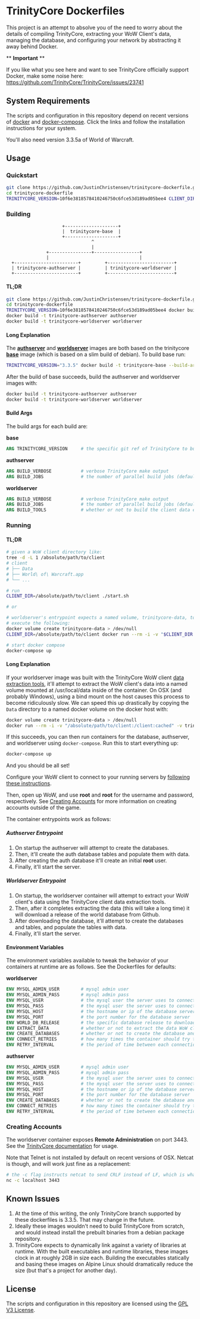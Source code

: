 # TrinityCore Dockerfiles

This project is an attempt to absolve you of the need to worry about the details of compiling TrinityCore, extracting your
WoW Client's data, managing the database, and configuring your network by abstracting it away behind Docker. 

** **Important** **

If you like what you see here and want to see TrinityCore officially support Docker, make some noise here:  
https://github.com/TrinityCore/TrinityCore/issues/23741

## System Requirements

The scripts and configuration in this repository depend on recent versions of [docker] and [docker-compose]. Click the links
and follow the installation instructions for your system.

You'll also need version 3.3.5a of World of Warcraft.

## Usage

### Quickstart

```bash
git clone https://github.com/JustinChristensen/trinitycore-dockerfile.git 
cd trinitycore-dockerfile
TRINITYCORE_VERSION=10f6e3818578410246750c6fce53d189ad05bee4 CLIENT_DIR=/absolute/path/to/client ./start.sh
```

### Building

```
                     +--------------------+                     
                     |  trinitycore-base  |                     
                     +--------------------+                     
                                ^                               
                                |                               
               +----------------+-----------------+             
               |                                  |             
  +------------------------+         +-------------------------+
  | trinitycore-authserver |         | trinitycore-worldserver |
  +------------------------+         +-------------------------+
```

#### TL;DR

```bash
git clone https://github.com/JustinChristensen/trinitycore-dockerfile.git 
cd trinitycore-dockerfile
TRINITYCORE_VERSION=10f6e3818578410246750c6fce53d189ad05bee4 docker build -t trinitycore-base --build-arg TRINITYCORE_VERSION base
docker build -t trinitycore-authserver authserver
docker build -t trinitycore-worldserver worldserver
```

#### Long Explanation

The **[authserver]** and **[worldserver]** images are both based on the trinitycore **[base]** image (which is based on a slim build of debian). 
To build base run:

```bash
TRINITYCORE_VERSION="3.3.5" docker build -t trinitycore-base --build-arg TRINITYCORE_VERSION base
```

After the build of base succeeds, build the authserver and worldserver images with:
```bash
docker build -t trinitycore-authserver authserver
docker build -t trinitycore-worldserver worldserver
```

#### Build Args

The build args for each build are:

**base**
```Dockerfile
ARG TRINITYCORE_VERSION     # the specific git ref of TrinityCore to build
```

**authserver**
```Dockerfile
ARG BUILD_VERBOSE           # verbose TrinityCore make output
ARG BUILD_JOBS              # the number of parallel build jobs (defaults to 4)
```

**worldserver**
```Dockerfile
ARG BUILD_VERBOSE           # verbose TrinityCore make output
ARG BUILD_JOBS              # the number of parallel build jobs (defaults to 4)
ARG BUILD_TOOLS             # whether or not to build the client data extraction tools (defaults to 1)
```

### Running

#### TL;DR

```bash
# given a WoW client directory like:
tree -d -L 1 /absolute/path/to/client
# client
# ├── Data
# ├── World\ of\ Warcraft.app
# └── ...

# run
CLIENT_DIR=/absolute/path/to/client ./start.sh

# or 

# worldserver's entrypoint expects a named volume, trinitycore-data, to contain the WoW client's Data directory
# execute the following:
docker volume create trinitycore-data > /dev/null
CLIENT_DIR=/absolute/path/to/client docker run --rm -i -v "$CLIENT_DIR:/client:cached" -v trinitycore-data:/data debian:buster-slim cp -rn /client/Data /data

# start docker compose
docker-compose up
```

#### Long Explanation

If your worldserver image was built with the TrinityCore WoW client [data extraction tools](https://github.com/TrinityCore/TrinityCore/tree/3.3.5/src/tools),
it'll attempt to extract the WoW client's data into a named volume mounted at /usr/local/data inside of the container. On OSX (and probably Windows), using a bind
mount on the host causes this process to become ridiculously slow. We can speed this up drastically by copying the `Data` directory to a named docker volume on
the docker host with:

```bash
docker volume create trinitycore-data > /dev/null
docker run --rm -i -v "/absolute/path/to/client:/client:cached" -v trinitycore-data:/data debian:buster-slim cp -rn /client/Data /data
```

If this succeeds, you can then run containers for the database, authserver, and worldserver using `docker-compose`. Run this to start everything up:

```bash
docker-compose up
```

And you should be all set! 

Configure your WoW client to connect to your running servers by [following these instructions](https://trinitycore.atlassian.net/wiki/spaces/tc/pages/74006268/Client+Setup).

Then, open up WoW, and use **root** and **root** for the username and password, respectively. See [Creating Accounts](#creating-accounts) for more information
on creating accounts outside of the game.

The container entrypoints work as follows:

##### Authserver Entrypoint

1. On startup the authserver will attempt to create the databases.
2. Then, it'll create the auth database tables and populate them with data.
3. After creating the auth database it'll create an initial **root** user.
4. Finally, it'll start the server.

##### Worldserver Entrypoint

1. On startup, the worldserver container will attempt to extract your WoW client's data using the TrinityCore client data extraction tools.
2. Then, after it completes extracting the data (this will take a long time) it will download a release of the world database from Github.
3. After downloading the database, it'll attempt to create the databases and tables, and populate the tables with data.
4. Finally, it'll start the server.

#### Environment Variables

The environment variables available to tweak the behavior of your containers at runtime are as follows. See the Dockerfiles for defaults:

**worldserver**
```Dockerfile
ENV MYSQL_ADMIN_USER        # mysql admin user
ENV MYSQL_ADMIN_PASS        # mysql admin pass
ENV MYSQL_USER              # the mysql user the server uses to connect
ENV MYSQL_PASS              # the mysql user the server uses to connect
ENV MYSQL_HOST              # the hostname or ip of the database server
ENV MYSQL_PORT              # the port number for the database server
ENV WORLD_DB_RELEASE        # the specific database release to download, see ./start.sh in this repository
ENV EXTRACT_DATA            # whether or not to extract the data WoW clients Data directory, defaults to true
ENV CREATE_DATABASES        # whether or not to create the database and load them with data on startup
ENV CONNECT_RETRIES         # how many times the container should try to connect to the database server before giving up
ENV RETRY_INTERVAL          # the period of time between each connection attempt
```

**authserver**
```Dockerfile
ENV MYSQL_ADMIN_USER        # mysql admin user
ENV MYSQL_ADMIN_PASS        # mysql admin pass
ENV MYSQL_USER              # the mysql user the server uses to connect
ENV MYSQL_PASS              # the mysql user the server uses to connect
ENV MYSQL_HOST              # the hostname or ip of the database server
ENV MYSQL_PORT              # the port number for the database server
ENV CREATE_DATABASES        # whether or not to create the database and load them with data on startup
ENV CONNECT_RETRIES         # how many times the container should try to connect to the database server before giving up
ENV RETRY_INTERVAL          # the period of time between each connection attempt
```

### Creating Accounts

The worldserver container exposes **Remote Administration** on port 3443. See the [TrinityCore documentation] for usage.

Note that Telnet is not installed by default on recent versions of OSX. Netcat is though, and will work just fine as a replacement:

```bash
# the -c flag instructs netcat to send CRLF instead of LF, which is what the TrinityCore RA uses
nc -c localhost 3443
```

## Known Issues

1. At the time of this writing, the only TrinityCore branch supported by these dockerfiles is 3.3.5. That may change in the future.
2. Ideally these images wouldn't need to build TrinityCore from scratch, and would instead install the prebuilt binaries from a debian package repository.
3. TrinityCore expects to dynamically link against a variety of libraries at runtime. With the built executables and runtime libraries, these images clock
   in at roughly 2GB in size each. Building the executables statically and basing these images on Alpine Linux should dramatically reduce the size (but that's
   a project for another day).

## License

The scripts and configuration in this repository are licensed using the [GPL V3 License](./LICENSE.md).

[TrinityCore documentation]: https://trinitycore.atlassian.net/wiki/spaces/tc/overview?mode=global
[docker]: https://docs.docker.com/install/
[docker-compose]: https://docs.docker.com/compose/install/
[docker-compose.yml]: ./docker-compose.yml
[base]: ./base/Dockerfile
[authserver]: ./authserver/Dockerfile
[worldserver]: ./worldserver/Dockerfile

